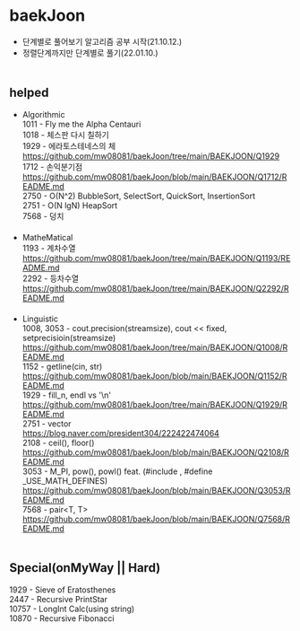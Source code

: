 # baekJoon
- 단계별로 풀어보기 알고리즘 공부 시작(21.10.12.)
- 정렬단계까지만 단계별로 풀기(22.01.10.)
　  
   　  
## helped
- Algorithmic  
1011 - Fly me the Alpha Centauri  
1018 - 체스판 다시 칠하기  
1929 - 에라토스테네스의 체  
https://github.com/mw08081/baekJoon/tree/main/BAEKJOON/Q1929  
1712 - 손익분기점  
https://github.com/mw08081/baekJoon/blob/main/BAEKJOON/Q1712/README.md  
2750 - O(N^2) BubbleSort, SelectSort, QuickSort, InsertionSort  
2751 - O(N lgN) HeapSort  
7568 - 덩치  
　  
- MatheMatical  
1193 - 계차수열   
https://github.com/mw08081/baekJoon/tree/main/BAEKJOON/Q1193/README.md  
2292 - 등차수열  
https://github.com/mw08081/baekJoon/tree/main/BAEKJOON/Q2292/README.md  
  　
- Linguistic  
1008, 3053 - cout.precision(streamsize), cout << fixed, setprecisioin(streamsize)  
https://github.com/mw08081/baekJoon/tree/main/BAEKJOON/Q1008/README.md  
1152 - getline(cin, str)  
https://github.com/mw08081/baekJoon/blob/main/BAEKJOON/Q1152/README.md  
1929 - fill_n, endl vs '\n'  
https://github.com/mw08081/baekJoon/tree/main/BAEKJOON/Q1929/README.md    
2751 - vector  
https://blog.naver.com/president304/222422474064  
2108 - ceil(), floor()  
https://github.com/mw08081/baekJoon/blob/main/BAEKJOON/Q2108/README.md  
3053 - M_PI, pow(), powl() feat. (#include <cmath>, #define _USE_MATH_DEFINES)  
https://github.com/mw08081/baekJoon/blob/main/BAEKJOON/Q3053/README.md  
7568 - pair<T, T>  
https://github.com/mw08081/baekJoon/blob/main/BAEKJOON/Q7568/README.md  
　  
## Special(onMyWay || Hard)
1929  - Sieve of Eratosthenes  
2447 - Recursive PrintStar  
10757 - LongInt Calc(using string)   
10870 - Recursive Fibonacci  
